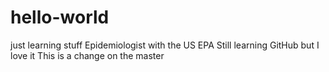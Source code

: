 # hello-world
just learning stuff
Epidemiologist with the US EPA
Still learning GitHub but I love it
This is a change on the master

